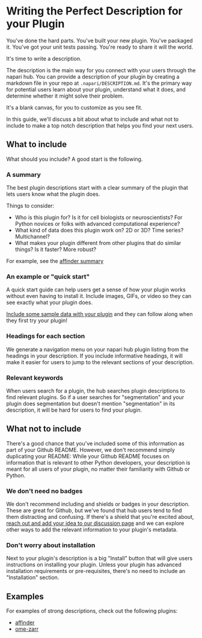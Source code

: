 # Writing the Perfect Description for your Plugin

You've done the hard parts.
You've built your new plugin.
You've packaged it.
You've got your unit tests passing.
You're ready to share it will the world.

It's time to write a description.

The description is the main way for you connect with your users through the napari hub.
You can provide a description of your plugin by creating a markdown file in your repo at `.napari/DESCRIPTION.md`.
It's the primary way for potential users learn about your plugin, understand what it does, and determine whether it might solve their problem.

It's a blank canvas, for you to customize as you see fit.

In this guide, we'll discuss a bit about what to include and what not to include to make a top notch description that helps you find your next users.

## What to include

What should you include? A good start is the following.

### A summary

The best plugin descriptions start with a clear summary of the plugin that lets users know what the plugin does.

Things to consider:

- Who is this plugin for? Is it for cell biologists or neuroscientists? For Python novices or folks with advanced computational experience?
- What kind of data does this plugin work on? 2D or 3D? Time series? Multichannel?
- What makes your plugin different from other plugins that do similar things? Is it faster? More robust?

For example, see the [affinder summary](https://github.com/jni/affinder/blob/master/.napari/DESCRIPTION.md#description)

### An example or "quick start"

A quick start guide can help users get a sense of how your plugin works without even having to install it.
Include images, GIFs, or video so they can see exactly what your plugin does.

[Include some sample data with your plugin](https://napari.org/plugins/stable/hook_specifications.html#napari.plugins.hook_specifications.napari_provide_sample_data) and they can follow along when they first try your plugin!

### Headings for each section

We generate a navigation menu on your napari hub plugin listing from the headings in your description.
If you include informative headings, it will make it easier for users to jump to the relevant sections of your description.

### Relevant keywords

When users search for a plugin, the hub searches plugin descriptions to find relevant plugins.
So if a user searches for "segmentation" and your plugin does segmentation but doesn't mention "segmentation" in its description, it will be hard for users to find your plugin.


## What not to include

There's a good chance that you've included some of this information as part of your Github README.
However, we don't recommend simply duplicating your README: While your Github README focuses on information that is relevant to other Python developers, your description is meant for all users of your plugin, no matter their familiarity with Github or Python.

### We don't need no badges

We don't recommend including and shields or badges in your description.
These are great for Github, but we've found that hub users tend to find them distracting and confusing.
If there's a shield that you're excited about, [reach out and add your idea to our discussion page](https://github.com/chanzuckerberg/napari-hub/discussions/categories/ideas) and we can explore other ways to add the relevant information to your plugin's metadata.

### Don't worry about installation

Next to your plugin's description is a big "Install" button that will give users instructions on installing your plugin.
Unless your plugin has advanced installation requirements or pre-requisites, there's no need to include an "Installation" section.

## Examples

For examples of strong descriptions, check out the following plugins:

- [affinder](https://github.com/jni/affinder/blob/master/.napari/DESCRIPTION.md)
- [ome-zarr](https://github.com/ome/napari-ome-zarr/blob/main/.napari/DESCRIPTION.md)
